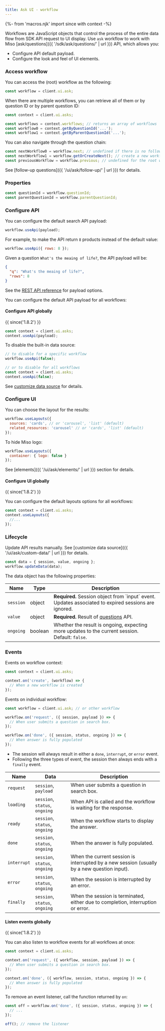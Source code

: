```yaml
---
title: Ask UI - workflow
---
```


{%- from 'macros.njk' import since with context -%}

Workflows are JavaScript objects that control the process of the entire data flow from SDK API request to UI display. Use `ask` workflow to work with Miso [ask/questions]({{ '/sdk/ask/questions/' | url }}) API, which allows you:

* Configure API default payload.
* Configure the look and feel of UI elements.

### Access workflow

You can access the (root) workflow as the following:

```js
const workflow = client.ui.ask;
```

When there are multiple workflows, you can retrieve all of them or by question ID or by parent question ID:

```js
const context = client.ui.asks;

const workflows = context.workflows; // returns an array of workflows
const workflow0 = context.getByQuestionId('...');
const workflow1 = context.getByParentQuestionId('...');
```

You can also navigate through the question chain:

```js
const nextWorkflow0 = workflow.next; // undefined if there is no follow-up question
const nextWorkflow1 = workflow.getOrCreateNext(); // create a new workflow if absent
const previousWorkflow = workflow.previous; // undefined for the root workflow
```

See [follow-up questions]({{ '/ui/ask/follow-up/' | url }}) for details.

### Properties

```js
const questionId = workflow.questionId;
const parentQuestionId = workflow.parentQuestionId;
```

### Configure API

You can configure the default search API payload:

```js
workflow.useApi(payload);
```

For example, to make the API return `8` products instead of the default value:

```js
workflow.useApi({ rows: 8 });
```

Given a question `What's the meaing of life?`, the API payload will be:

```json
{
  "q": "What's the meaing of life?",
  "rows": 8
}
```

See the [REST API reference](https://api.askmiso.com/#tag/Ask-APIs/operation/questions_v1_ask_questions_post) for payload options.

You can configure the default API payload for all workflows:

#### Configure API globally

{{ since('1.8.2') }}

```js
const context = client.ui.asks;
context.useApi(payload);
```

To disable the built-in data source:

```js
// to disable for a specific workflow
workflow.useApi(false);

// or to disable for all workflows
const context = client.ui.asks;
context.useApi(false);
```

See <a href="{{ '/ui/ask/custom-data/' | url }}">customize data source</a> for details.

### Configure UI

You can choose the layout for the results:

```js
workflow.useLayouts({
  sources: 'cards', // or 'carousel', 'list' (default)
  related_resources: 'carousel' // or 'cards', 'list' (default)
});
```

To hide Miso logo:

```js
workflow.useLayouts({
  container: { logo: false }
});
```

See [elements]({{ '/ui/ask/elements/' | url }}) section for details.

#### Configure UI globally

{{ since('1.8.2') }}

You can configure the default layouts options for all workflows:

```js
const context = client.ui.asks;
context.useLayouts({
  //...
});
```

### Lifecycle

Update API results manually. See [customize data source]({{ '/ui/ask/custom-data/' | url }}) for details.

```js
const data = { session, value, ongoing };
workflow.updateData(data);
```

The data object has the following properties:

<table class="table">
  <thead>
    <tr>
      <th scope="col">Name</th>
      <th scope="col">Type</th>
      <th scope="col">Description</th>
    </tr>
  </thead>
  <tbody>
    <tr>
      <td><code>session</code></td>
      <td>object</td>
      <td>
        <strong>Required.</strong> Session object from `input` event. Updates associated to expired sessions are ignored.
      </td>
    </tr>
    <tr>
      <td><code>value</code></td>
      <td>object</td>
      <td>
        <strong>Required.</strong> Result of <a href="{{ '/sdk/ask/questions/' | url }}">questions</a> API.
      </td>
    </tr>
    <tr>
      <td><code>ongoing</code></td>
      <td>boolean</td>
      <td>
        Whether the result is ongoing, expecting more updates to the current session. Default: <code>false</code>.
      </td>
    </tr>
  </tbody>
</table>

### Events

Events on workflow context:

```js
const context = client.ui.asks;

context.on('create', (workflow) => {
  // When a new workflow is created
});
```

Events on individual workflow:

```js
const workflow = client.ui.ask; // or other workflow

workflow.on('request', ({ session, payload }) => {
  // When user submits a question in search box.
});

workflow.on('done', ({ session, status, ongoing }) => {
  // When answer is fully populated
});
```

* The session will always result in either a `done`, `interrupt`, or `error` event.
* Following the three types of event, the session then always ends with a `finally` event.

<table class="table">
  <thead>
    <tr>
      <th scope="col">Name</th>
      <th scope="col">Data</th>
      <th scope="col">Description</th>
    </tr>
  </thead>
  <tbody>
    <tr>
      <td><code>request</code></td>
      <td>
        <code>session</code>, <code>payload</code>
      </td>
      <td>
        When user submits a question in search box.
      </td>
    </tr>
    <tr>
      <td><code>loading</code></td>
      <td>
        <code>session</code>, <code>status</code>, <code>ongoing</code>
      </td>
      <td>
        When API is called and the workflow is waiting for the response.
      </td>
    </tr>
    <tr>
      <td><code>ready</code></td>
      <td>
        <code>session</code>, <code>status</code>, <code>ongoing</code>
      </td>
      <td>
        When the workflow starts to display the answer.
      </td>
    </tr>
    <tr>
      <td><code>done</code></td>
      <td>
        <code>session</code>, <code>status</code>, <code>ongoing</code>
      </td>
      <td>
        When the answer is fully populated.
      </td>
    </tr>
    <tr>
      <td><code>interrupt</code></td>
      <td>
        <code>session</code>, <code>status</code>, <code>ongoing</code>
      </td>
      <td>
        When the current session is interrupted by a new session (usually by a new question input).
      </td>
    </tr>
    <tr>
      <td><code>error</code></td>
      <td>
        <code>session</code>, <code>status</code>, <code>ongoing</code>
      </td>
      <td>
        When the session is interrupted by an error.
      </td>
    </tr>
    <tr>
      <td><code>finally</code></td>
      <td>
        <code>session</code>, <code>status</code>, <code>ongoing</code>
      </td>
      <td>
        When the session is terminated, either due to completion, interruption or error.
      </td>
    </tr>
  </tbody>
</table>

#### Listen events globally

{{ since('1.8.2') }}

You can also listen to workflow events for all workflows at once:

```js
const context = client.ui.asks;

context.on('request', ({ workflow, session, payload }) => {
  // When user submits a question in search box.
});

context.on('done', ({ workflow, session, status, ongoing }) => {
  // When answer is fully populated
});
```

To remove an event listener, call the function returned by `on`:

```js
const off = workflow.on('done', ({ session, status, ongoing }) => {
  // ...
});

off(); // remove the listener
```
